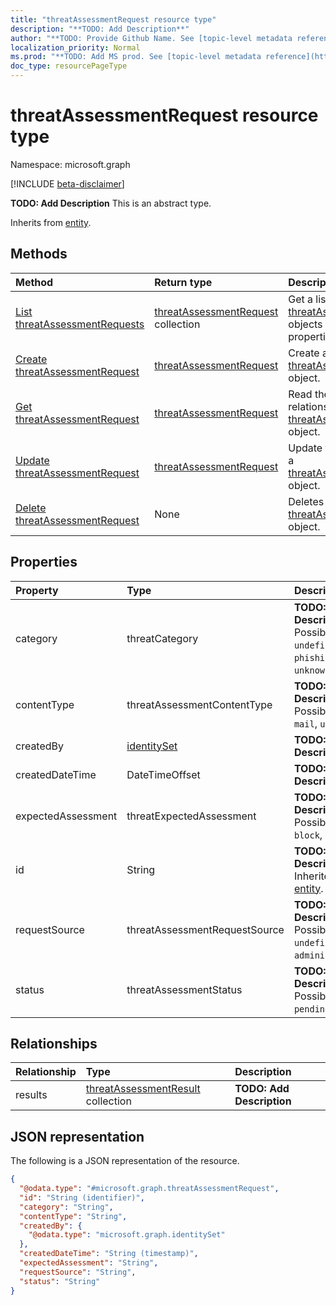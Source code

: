 ```yaml
---
title: "threatAssessmentRequest resource type"
description: "**TODO: Add Description**"
author: "**TODO: Provide Github Name. See [topic-level metadata reference](https://msgo.azurewebsites.net/add/document/guidelines/metadata.html#topic-level-metadata)**"
localization_priority: Normal
ms.prod: "**TODO: Add MS prod. See [topic-level metadata reference](https://msgo.azurewebsites.net/add/document/guidelines/metadata.html#topic-level-metadata)**"
doc_type: resourcePageType
---
```


# threatAssessmentRequest resource type

Namespace: microsoft.graph

[!INCLUDE [beta-disclaimer](../../includes/beta-disclaimer.md)]

**TODO: Add Description**
This is an abstract type.


Inherits from [entity](../resources/entity.md).

## Methods
|Method|Return type|Description|
|:---|:---|:---|
|[List threatAssessmentRequests](../api/threatassessmentrequest-list.md)|[threatAssessmentRequest](../resources/threatassessmentrequest.md) collection|Get a list of the [threatAssessmentRequest](../resources/threatassessmentrequest.md) objects and their properties.|
|[Create threatAssessmentRequest](../api/threatassessmentrequest-create.md)|[threatAssessmentRequest](../resources/threatassessmentrequest.md)|Create a new [threatAssessmentRequest](../resources/threatassessmentrequest.md) object.|
|[Get threatAssessmentRequest](../api/threatassessmentrequest-get.md)|[threatAssessmentRequest](../resources/threatassessmentrequest.md)|Read the properties and relationships of a [threatAssessmentRequest](../resources/threatassessmentrequest.md) object.|
|[Update threatAssessmentRequest](../api/threatassessmentrequest-update.md)|[threatAssessmentRequest](../resources/threatassessmentrequest.md)|Update the properties of a [threatAssessmentRequest](../resources/threatassessmentrequest.md) object.|
|[Delete threatAssessmentRequest](../api/threatassessmentrequest-delete.md)|None|Deletes a [threatAssessmentRequest](../resources/threatassessmentrequest.md) object.|

## Properties
|Property|Type|Description|
|:---|:---|:---|
|category|threatCategory|**TODO: Add Description**. Possible values are: `undefined`, `spam`, `phishing`, `malware`, `unknownFutureValue`.|
|contentType|threatAssessmentContentType|**TODO: Add Description**. Possible values are: `mail`, `url`, `file`.|
|createdBy|[identitySet](../resources/identityset.md)|**TODO: Add Description**|
|createdDateTime|DateTimeOffset|**TODO: Add Description**|
|expectedAssessment|threatExpectedAssessment|**TODO: Add Description**. Possible values are: `block`, `unblock`.|
|id|String|**TODO: Add Description** Inherited from [entity](../resources/entity.md).|
|requestSource|threatAssessmentRequestSource|**TODO: Add Description**. Possible values are: `undefined`, `user`, `administrator`.|
|status|threatAssessmentStatus|**TODO: Add Description**. Possible values are: `pending`, `completed`.|

## Relationships
|Relationship|Type|Description|
|:---|:---|:---|
|results|[threatAssessmentResult](../resources/threatassessmentresult.md) collection|**TODO: Add Description**|

## JSON representation
The following is a JSON representation of the resource.
<!-- {
  "blockType": "resource",
  "keyProperty": "id",
  "@odata.type": "microsoft.graph.threatAssessmentRequest",
  "baseType": "microsoft.graph.entity",
  "openType": false
}
-->
``` json
{
  "@odata.type": "#microsoft.graph.threatAssessmentRequest",
  "id": "String (identifier)",
  "category": "String",
  "contentType": "String",
  "createdBy": {
    "@odata.type": "microsoft.graph.identitySet"
  },
  "createdDateTime": "String (timestamp)",
  "expectedAssessment": "String",
  "requestSource": "String",
  "status": "String"
}
```

